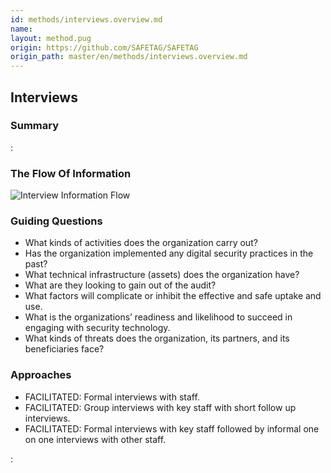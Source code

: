 ```yaml
---
id: methods/interviews.overview.md
name: 
layout: method.pug
origin: https://github.com/SAFETAG/SAFETAG
origin_path: master/en/methods/interviews.overview.md
---
```

## Interviews

### Summary

:[](guides/interviews/summary.md)
### The Flow Of Information

![Interview Information Flow](../../images/info_flows/interviews.svg)

### Guiding Questions

* What kinds of activities does the organization carry out?
* Has the organization implemented any digital security practices in the past?
* What technical infrastructure (assets) does the organization have?
* What are they looking to gain out of the audit?
* What factors will complicate or inhibit the effective and safe uptake and use.
* What is the organizations’ readiness and likelihood to succeed in engaging with security technology.
* What kinds of threats does the organization, its partners, and its beneficiaries face?

### Approaches

* FACILITATED: Formal interviews with staff.
* FACILITATED: Group interviews with key staff with short follow up interviews.
* FACILITATED: Formal interviews with key staff followed by informal one on one interviews with other staff.

:[](../references/footnotes.md)
